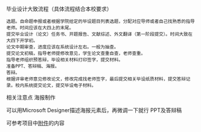 毕业设计大致流程（具体流程结合本校要求）

    选题。自命题申报或者根据学院给定的毕设题目列表选题，分配对应导师或者自己找熟悉的指导老师。时间应该在大四上的末尾。
    提交毕业设计（论文）任务书、开题报告、文献综述、外文翻译（第一阶段提交）。时间大致在大四下开学初。
    论文中期审查，进度应该在系统设计左右。一般为抽查。
    提交论文初稿，指导老师提修改意见，学生论文查重自查，老师查重。
    指导老师组织预答辩，毕设相关材料打印签字，提交材料。
    准备PPT、答辩稿、海报。
    答辩。
    根据评审老师意见修改论文，修改完成找老师签字，最后提交相关毕设纸质材料，提交答辩记录。校内系统提交论文，提交毕设电子材料。

相关注意点
海报制作

可以用Microsoft Designer描述海报元素后，再微调一下就行
PPT及答辩稿

可参考项目中[附件](https://github.com/2cracer2/ChatGPT-Undergraduate-Writing-Tutorial/tree/main/appendix)的内容